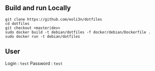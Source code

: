 ## Build and run Locally
```
git clone https://github.com/eoli3n/dotfiles
cd dotfiles
git checkout <master|dev>
sudo docker build -t debian/dotfiles -f docker/debian/Dockerfile .
sudo docker run -t debian/dotfiles
```

## User
Login : ``test``
Password : ``test``
